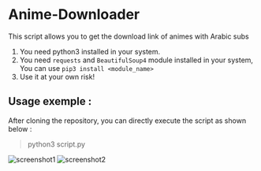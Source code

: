 # Anime-Downloader
This script allows you to get the download link of animes with Arabic subs
1. You need python3 installed in your system.
2. You need `requests` and `BeautifulSoup4` module installed in your system, You can use `pip3 install <module_name>`
3. Use it at your own risk!
## Usage exemple :
After cloning the repository, you can directly execute the script as shown below :
>python3 script.py

![screenshot1](https://user-images.githubusercontent.com/59035087/128789303-9078492d-da0f-4ba3-bc39-1d356a6aa7a0.jpg)
![screenshot2](https://user-images.githubusercontent.com/59035087/128789317-5cccc3fe-7f2d-4136-ba60-d7257e98d1df.jpg)
